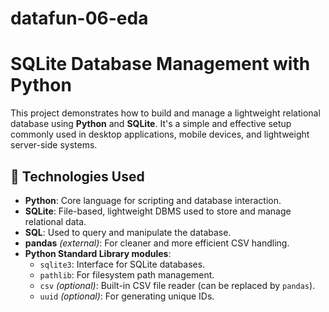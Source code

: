 # datafun-06-eda
# SQLite Database Management with Python

This project demonstrates how to build and manage a lightweight relational database using **Python** and **SQLite**. It's a simple and effective setup commonly used in desktop applications, mobile devices, and lightweight server-side systems.

## 🧰 Technologies Used

- **Python**: Core language for scripting and database interaction.
- **SQLite**: File-based, lightweight DBMS used to store and manage relational data.
- **SQL**: Used to query and manipulate the database.
- **pandas** *(external)*: For cleaner and more efficient CSV handling.
- **Python Standard Library modules**:
  - `sqlite3`: Interface for SQLite databases.
  - `pathlib`: For filesystem path management.
  - `csv` *(optional)*: Built-in CSV file reader (can be replaced by `pandas`).
  - `uuid` *(optional)*: For generating unique IDs.